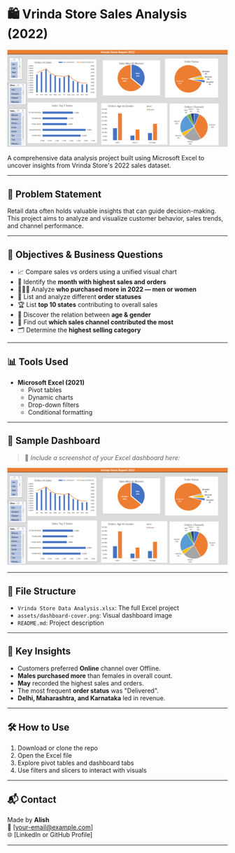 # 🛍️ Vrinda Store Sales Analysis (2022)
![Dashboard](Assets/dashboard-cover.png)

A comprehensive data analysis project built using Microsoft Excel to uncover insights from Vrinda Store's 2022 sales dataset.

---

## 📌 Problem Statement

Retail data often holds valuable insights that can guide decision-making. This project aims to analyze and visualize customer behavior, sales trends, and channel performance.

---

## 🎯 Objectives & Business Questions

- 📈 Compare sales vs orders using a unified visual chart
- 📅 Identify the **month with highest sales and orders**
- 👨‍🦰👩 Analyze **who purchased more in 2022 — men or women**
- 🧾 List and analyze different **order statuses**
- 🏆 List **top 10 states** contributing to overall sales
- 👥 Discover the relation between **age & gender**
- 🛒 Find out **which sales channel contributed the most**
- 🗂️ Determine the **highest selling category**

---

## 📊 Tools Used

- **Microsoft Excel (2021)**
  - Pivot tables
  - Dynamic charts
  - Drop-down filters
  - Conditional formatting

---

## 🌟 Sample Dashboard

> 📌 _Include a screenshot of your Excel dashboard here:_

![Excel Dashboard](assets/dashboard-cover.png)

---

## 📁 File Structure

- `Vrinda Store Data Analysis.xlsx`: The full Excel project
- `assets/dashboard-cover.png`: Visual dashboard image
- `README.md`: Project description

---

## 🧠 Key Insights

- Customers preferred **Online** channel over Offline.
- **Males purchased more** than females in overall count.
- **May** recorded the highest sales and orders.
- The most frequent **order status** was "Delivered".
- **Delhi, Maharashtra, and Karnataka** led in revenue.

---

## 🛠️ How to Use

1. Download or clone the repo
2. Open the Excel file
3. Explore pivot tables and dashboard tabs
4. Use filters and slicers to interact with visuals

---

## 📬 Contact

Made by **Alish**  
📧 [your-email@example.com]  
🌐 [LinkedIn or GitHub Profile]

---
